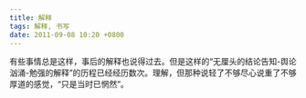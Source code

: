 ```yaml
---
title: 解释
tags: 解释, 书写
date: 2011-09-08 10:20 +0800
---
```



有些事情总是这样，事后的解释也说得过去。但是这样的“无厘头的结论告知-舆论汹涌-勉强的解释”的历程已经经历数次。理解，但那种说轻了不够尽心说重了不够厚道的感觉，“只是当时已惘然”。

